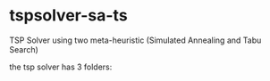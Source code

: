 # tspsolver-sa-ts
TSP Solver using two meta-heuristic (Simulated Annealing and Tabu Search)

the tsp solver has 3 folders:
